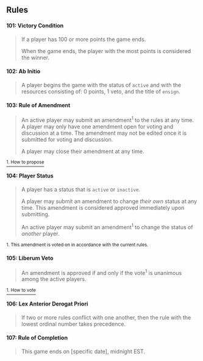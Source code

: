 ## Rules

#### 101: Victory Condition
> If a player has 100 or more points the game ends.
>
> When the game ends, the player with the most points is considered the winner.




#### 102: Ab Initio
> A player begins the game with the status of `active` and with the resources consisting of: 0 points, 1 veto, and the title of `ensign`. 



#### 103: Rule of Amendment 
> An active player may submit an amendment<sup>1</sup> to the rules at any time. A player may only have one amendment open for voting and discussion at a time. The amendment may not be edited once it is submitted for voting and discussion. 
>
> A player may close their amendment at any time. 

[<sup>1. How to propose</sup>](./readme.md#propose-a-rule-amendment)



#### 104: Player Status
> A player has a status that is `active` or `inactive`. 
>
> A player may submit an amendment to change _their own_ status at any time. This amendment is considered approved immediately upon submitting.
>
> An active player may submit an amendment<sup>1</sup> to change the status of _another_ player. 

<sup>1. This amendment is voted on in accordance with the current rules.</sup>




#### 105: Liberum Veto
> An amendment is approved if and only if the vote<sup>1</sup> is unanimous among the active players.

[<sup>1. How to vote</sup>](./readme.md#comment-and-vote-on-amendments)




#### 106: Lex Anterior Derogat Priori
> If two or more rules conflict with one another, then the rule with the lowest ordinal number takes precedence.




#### 107: Rule of Completion
> This game ends on [specific date], midnight EST.
